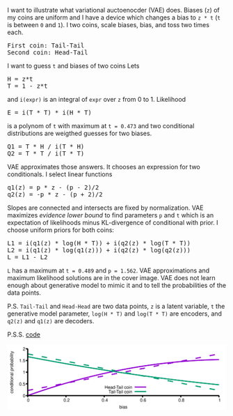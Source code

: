 I want to illustrate what variational auctoenocder (VAE) does. Biases
(`z`) of my coins are uniform and I have a device which changes a bias
to `z * t` (`t` is between `0` and `1`). I two coins, scale biases,
bias, and toss two times each.

<pre>
First coin: Tail-Tail
Second coin: Head-Tail
</pre>

I want to guess `t` and biases of two coins Lets
<pre>
H = z*t
T = 1 - z*t
</pre>

and `i(expr)` is an integral of `expr` over `z` from 0 to 1. Likelihood
<pre>
E = i(T * T) * i(H * T)
</pre>
is a polynom of `t` with maximum at `t = 0.473` and two conditional
distributions are weigthed guesses for two biases.

<pre>
Q1 = T * H / i(T * H)
Q2 = T * T / i(T * T)
</pre>

VAE approximates those answers. It chooses an expression for two conditionals.
I select linear functions

<pre>
q1(z) = p * z - (p - 2)/2
q2(z) = -p * z - (p + 2)/2
</pre>

Slopes are connected and intersects are fixed by normalization. VAE
maximizes _evidence lower bound_ to find parameters `p` and `t` which
is an expectation of likelihoods minus KL-divergence of conditional
with prior. I choose uniform priors for both coins:

<pre>
L1 = i(q1(z) * log(H * T)) + i(q2(z) * log(T * T))
L2 = i(q1(z) * log(q1(z))) + i(q2(z) * log(q2(z)))
L = L1 - L2
</pre>

`L` has a maximum at `t = 0.489` and `p = 1.562`. VAE approximations
and maximum likelihood solutions are in the cover image. VAE does not
learn enough about generative model to mimic it and to tell the
probabilities of the data points.

P.S. `Tail-Tail` and `Head-Head` are two data points, `z` is a latent
variable, `t` the generative model parameter, `log(H * T)` and `log(T *
T)` are encoders, and `q2(z)` and `q1(z)` are decoders.

P.S.S. [code](vae.mac)

<img src="vai.png" align="center">